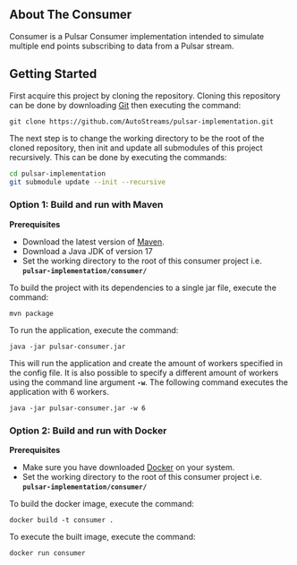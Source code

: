 ## About The Consumer
Consumer is a Pulsar Consumer implementation intended to simulate multiple end points subscribing to data from a Pulsar stream.
## Getting Started
First acquire this project by cloning the repository. Cloning this repository can be done by downloading [Git](https://git-scm.com/) then executing the command:
```
git clone https://github.com/AutoStreams/pulsar-implementation.git
```
The next step is to change the working directory to be the root of the cloned repository, then init and update all submodules of this project recursively. This can be done by executing the commands:
```bash
cd pulsar-implementation
git submodule update --init --recursive
```
### Option 1: Build and run with Maven
**Prerequisites**
* Download the latest version of [Maven](https://maven.apache.org/).
* Download a Java JDK of version 17
* Set the working directory to the root of this consumer project i.e. **`pulsar-implementation/consumer/`**

To build the project with its dependencies to a single jar file, execute the command:
```
mvn package
```
To run the application, execute the command:
```
java -jar pulsar-consumer.jar
```
This will run the application and create the amount of workers specified in the config file.
It is also possible to specify a different amount of workers using the command line argument **`-w`**. The following
command executes the application with 6 workers.
```
java -jar pulsar-consumer.jar -w 6
```
### Option 2: Build and run with Docker
**Prerequisites**
* Make sure you have downloaded [Docker](https://www.docker.com/) on your system.
* Set the working directory to the root of this consumer project i.e. **`pulsar-implementation/consumer/`**

To build the docker image, execute the command:
```
docker build -t consumer .
```

To execute the built image, execute the command:
```
docker run consumer 
```